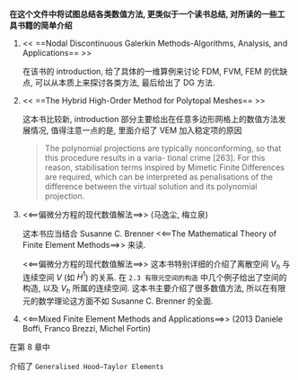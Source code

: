**在这个文件中将试图总结各类数值方法, 更类似于一个读书总结, 对所读的一些工具书籍的简单介绍**

1. << ==Nodal Discontinuous Galerkin Methods-Algorithms, Analysis, and Applications== >>

   在该书的 introduction, 给了具体的一维算例来讨论 FDM, FVM, FEM 的优缺点, 可以从本质上来探讨各类方法, 最后给出了 DG 方法.

2. << ==The Hybrid High-Order Method for Polytopal Meshes== >>

   这本书比较新, introduction 部分主要给出在任意多边形网格上的数值方法发展情况, 值得注意一点的是, 里面介绍了 VEM 加入稳定项的原因

   > The polynomial projections are typically nonconforming, so that this procedure results in a varia- tional crime [263]. For this reason, stabilisation terms inspired by Mimetic Finite Differences are required, which can be interpreted as penalisations of the difference between the virtual solution and its polynomial projection.

   

3. <<==偏微分方程的现代数值解法==>> (马逸尘, 梅立泉)

   这本书应当结合 Susanne C. Brenner <<==The Mathematical Theory of Finite Element Methods==>> 来读. 

   <<==偏微分方程的现代数值解法==>> 这本书特别详细的介绍了离散空间 $V_h$ 与连续空间 $V$ (如 $H^1$) 的关系. 在 `2.3 有限元空间的构造` 中几个例子给出了空间的构造, 以及 $V_h$ 所属的连续空间. 这本书主要介绍了很多数值方法, 所以在有限元的数学理论这方面不如 Susanne C. Brenner 的全面.

   

4. <<==Mixed Finite Element Methods and Applications==>> (2013 Daniele Boffi, Franco Brezzi, Michel Fortin)
  
在第 8 章中
  
  介绍了 `Generalised Hood–Taylor Elements` 
  
  
  

